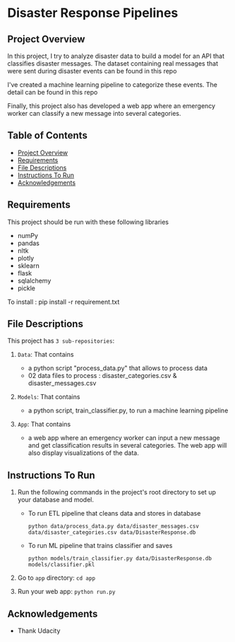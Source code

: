 # Disaster Response Pipelines

## Project Overview
In this project, I try to analyze disaster data to build a model for an API that classifies disaster messages. The dataset containing real messages that were sent during disaster events can be found in this repo

I've created a machine learning pipeline to categorize these events. The detail can be found in this repo

Finally, this project also has developed a web app where an emergency worker can classify  a new message into several categories. 

## Table of Contents

 * [Project Overview](#project-overview)
 * [Requirements](#requirements)
 * [File Descriptions](#file-descriptions)
 * [Instructions To Run](#instructions-to-run)
 * [Acknowledgements](#acknowledgements)
 
## Requirements
This project should be run with these following libraries
- numPy
- pandas
- nltk
- plotly
- sklearn
- flask
- sqlalchemy
- pickle

To install : pip install -r requirement.txt

## File Descriptions
This project has `3 sub-repositories`: 
1. `Data`: That contains 
    - a python script "process_data.py"  that allows to process data 
    - 02 data files to process : disaster_categories.csv   &  disaster_messages.csv 

2. `Models`: That contains 
    - a python script, train_classifier.py, to run a machine learning pipeline 

3. `App`: That contains
    - a web app where an emergency worker can input a new message and get classification results in several categories. The web app will also display visualizations of the data. 

## Instructions To Run

1. Run the following commands in the project's root directory to set up your database and model.

    - To run ETL pipeline that cleans data and stores in database
    
        `python data/process_data.py data/disaster_messages.csv data/disaster_categories.csv data/DisasterResponse.db`
        
    - To run ML pipeline that trains classifier and saves
    
        `python models/train_classifier.py data/DisasterResponse.db models/classifier.pkl`

2. Go to `app` directory: `cd app`

3. Run your web app: `python run.py`

## Acknowledgements
- Thank Udacity 
